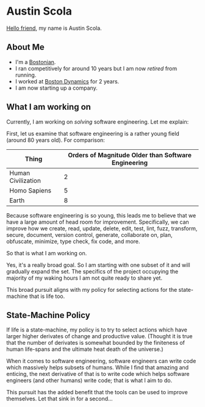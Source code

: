 # Austin Scola

[Hello friend][1], my name is Austin Scola.

## About Me
- I'm a [Bostonian](https://duckduckgo.com/?q=bostonian+meaning).
- I ran competitively for around 10 years but I am now _retired_ from running.
- I worked at [Boston Dynamics](https://www.bostondynamics.com/) for 2 years.
- I am now starting up a company.

## What I am working on

Currently, I am working on _solving_ software engineering. Let me explain:

First, let us examine that software engineering is a rather young field (around 80 years old). For comparison:

| Thing              | Orders of Magnitude Older than Software Engineering |
|--------------------|-----------------------------------------------------|
| Human Civilization | 2                                                   |
| Homo Sapiens       | 5                                                   |
| Earth              | 8                                                   |

Because software engineering is so young, this leads me to believe that we have a large amount of head room for improvement. Specifically, we can improve how we create, read, update, delete, edit, test, lint, fuzz, transform, secure, document, version control, generate, collaborate on, plan, obfuscate, minimize, type check, fix code, and more.

So that is what I am working on.

Yes, it's a really broad goal. So I am starting with one subset of it and will gradually expand the set. The specifics of the project occupying the majority of my waking hours I am not quite ready to share yet.

This broad pursuit aligns with my policy for selecting actions for the state-machine that is life too.

## State-Machine Policy

If life is a state-machine, my policy is to try to select actions which have larger higher derivates of change and productive value. (Thought it is true that the number of derivates is somewhat bounded by the finiteness of human life-spans and the ultimate heat death of the universe.)

When it comes to software engineering, software engineers can write code which massively helps subsets of humans. While I find that amazing and enticing, the next derivative of that is to write code which helps software engineers (and other humans) write code; that is what I aim to do.

This pursuit has the added benefit that the tools can be used to improve themselves. Let that sink in for a second...

[1]: https://github.com/AustinScola/AustinScola/blob/master/REFERENCES.md#hello-friend
